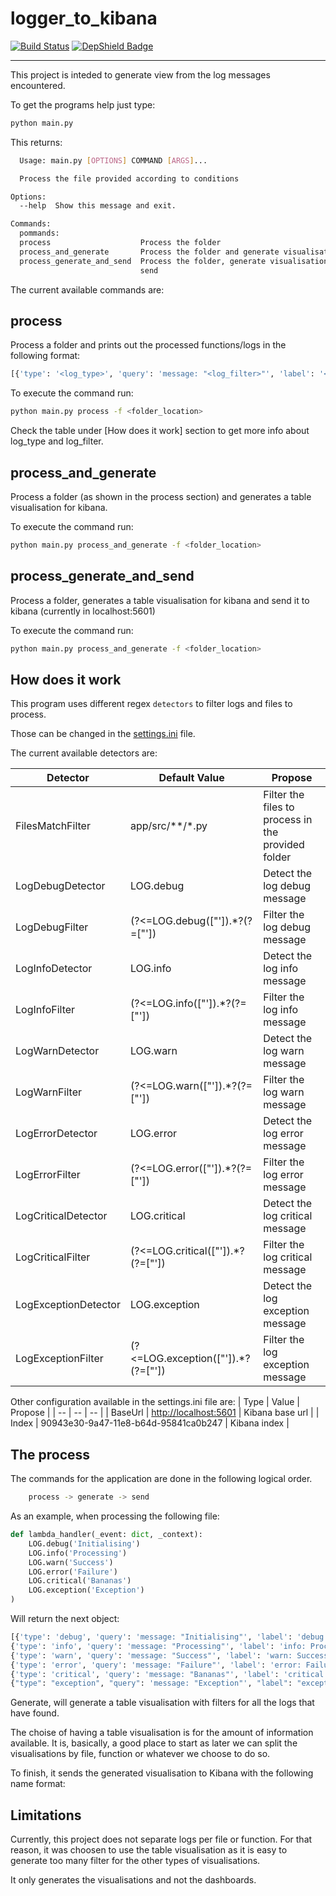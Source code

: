 # logger_to_kibana

[![Build Status](https://dev.azure.com/ismaelmartinez0550/logger_to_kibana/_apis/build/status/IsmaelMartinez.logger_to_kibana?branchName=master)](https://dev.azure.com/ismaelmartinez0550/logger_to_kibana/_build/latest?definitionId=2&branchName=master)
[![DepShield Badge](https://depshield.sonatype.org/badges/IsmaelMartinez/logger_to_kibana/depshield.svg)](https://depshield.github.io)

---

This project is inteded to generate view from the log messages encountered.

To get the programs help just type:

```bash
python main.py
```

This returns:

```bash
  Usage: main.py [OPTIONS] COMMAND [ARGS]...

  Process the file provided according to conditions

Options:
  --help  Show this message and exit.

Commands:
  pommands:
  process                    Process the folder
  process_and_generate       Process the folder and generate visualisation
  process_generate_and_send  Process the folder, generate visualisation and
                             send
```

The current available commands are:

## process

Process a folder and prints out the processed functions/logs in the following format:

```bash
[{'type': '<log_type>', 'query': 'message: "<log_filter>"', 'label': '<log_type>: <log_filter>'}]
```

To execute the command run:

```bash
python main.py process -f <folder_location>
```

Check the table under [How does it work] section to get more info about log_type and log_filter.

## process_and_generate

Process a folder (as shown in the process section) and generates a table visualisation for kibana.

To execute the command run:

```bash
python main.py process_and_generate -f <folder_location>
```

## process_generate_and_send

Process a folder, generates a table visualisation for kibana and send it to kibana (currently in localhost:5601)

To execute the command run:

```bash
python main.py process_and_generate -f <folder_location>
```

## How does it work

This program uses different regex `detectors` to filter logs and files to process.

Those can be changed in the [settings.ini](settings.ini) file.

The current available detectors are:

| Detector | Default Value | Propose |
|---|---|---|
| FilesMatchFilter | app/src/**/*.py | Filter the files to process in the provided folder |
| LogDebugDetector | LOG.debug | Detect the log debug message |
| LogDebugFilter | (?<=LOG.debug\(["\']).*?(?=["\']) | Filter the log debug message |
| LogInfoDetector | LOG.info | Detect the log info message |
| LogInfoFilter | (?<=LOG.info\(["\']).*?(?=["\']) | Filter the log info message |
| LogWarnDetector | LOG.warn | Detect the log warn message |
| LogWarnFilter | (?<=LOG.warn\(["\']).*?(?=["\']) | Filter the log warn message |
| LogErrorDetector | LOG.error | Detect the log error message |
| LogErrorFilter | (?<=LOG.error\(["\']).*?(?=["\']) | Filter the log error message |
| LogCriticalDetector | LOG.critical | Detect the log critical message |
| LogCriticalFilter | (?<=LOG.critical\(["\']).*?(?=["\']) | Filter the log critical message |
| LogExceptionDetector | LOG.exception | Detect the log exception message |
| LogExceptionFilter | (?<=LOG.exception\(["\']).*?(?=["\']) | Filter the log exception message |

Other configuration available in the settings.ini file are:
| Type | Value | Propose |
| -- | -- | -- |
| BaseUrl | [http://localhost:5601](http://localhost:5601) | Kibana base url |
| Index | 90943e30-9a47-11e8-b64d-95841ca0b247 | Kibana index |

## The process

The commands for the application are done in the following logical order.

```bash
    process -> generate -> send
```

As an example, when processing the following file:

```python
def lambda_handler(_event: dict, _context):
    LOG.debug('Initialising')
    LOG.info('Processing')
    LOG.warn('Success')
    LOG.error('Failure')
    LOG.critical('Bananas')
    LOG.exception('Exception')
)
```

Will return the next object:

```python
[{'type': 'debug', 'query': 'message: "Initialising"', 'label': 'debug: Initialising'},
{'type': 'info', 'query': 'message: "Processing"', 'label': 'info: Processing'},
{'type': 'warn', 'query': 'message: "Success"', 'label': 'warn: Success'},
{'type': 'error', 'query': 'message: "Failure"', 'label': 'error: Failure'},
{'type': 'critical', 'query': 'message: "Bananas"', 'label': 'critical: Bananas'},
{"type": "exception", "query": 'message: "Exception"', "label": "exception: Exception"}]
```

Generate, will generate a table visualisation with filters for all the logs that have found.

The choise of having a table visualisation is for the amount of information available. It is, basically, a good place to start as later we can split the visualisations by file, function or whatever we choose to do so.

To finish, it sends the generated visualisation to Kibana with the following name format:

## Limitations

Currently, this project does not separate logs per file or function. For that reason, it was choosen to use the table visualisation as it is easy to generate too many filter for the other types of visualisations.

It only generates the visualisations and not the dashboards.
